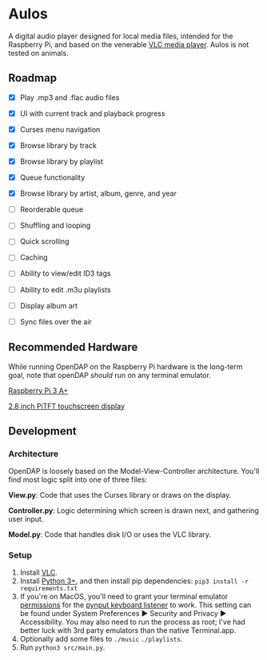 # Aulos
A digital audio player designed for local media files, intended for the Raspberry Pi, and based on the venerable [VLC media player](https://en.wikipedia.org/wiki/VLC_media_player). Aulos is not tested on animals.

## Roadmap
- [x] Play .mp3 and .flac audio files

- [x] UI with current track and playback progress

- [x] Curses menu navigation

- [x] Browse library by track

- [x] Browse library by playlist

- [x] Queue functionality

- [x] Browse library by artist, album, genre, and year

- [ ] Reorderable queue

- [ ] Shuffling and looping

- [ ] Quick scrolling

- [ ] Caching

- [ ] Ability to view/edit ID3 tags

- [ ] Ability to edit .m3u playlists

- [ ] Display album art

- [ ] Sync files over the air

## Recommended Hardware
While running OpenDAP on the Raspberry Pi hardware is the long-term goal, note that openDAP *should* run on any terminal emulator.

[Raspberry Pi 3 A+](https://www.adafruit.com/product/4027)

[2.8 inch PiTFT touchscreen display](https://www.adafruit.com/product/1601)

## Development
### Architecture
OpenDAP is loosely based on the Model-View-Controller architecture. You'll find most logic split into one of three files:

**View.py**: Code that uses the Curses library or draws on the display.

**Controller.py**: Logic determining which screen is drawn next, and gathering user input.

**Model.py**: Code that handles disk I/O or uses the VLC library.

### Setup
1. Install [VLC](https://www.videolan.org/vlc/).
1. Install [Python 3+](https://www.python.org/), and then install pip dependencies:
`pip3 install -r requirements.txt`
1. If you're on MacOS, you'll need to grant your terminal emulator [permissions](https://support.apple.com/guide/mac-help/allow-accessibility-apps-to-access-your-mac-mh43185/mac) for the [pynput keyboard listener](https://pynput.readthedocs.io/en/latest/limitations.html#mac-osx) to work. This setting can be found under System Preferences ▶ Security and Privacy ▶ Accessibility. You may also need to run the process as root; I've had better luck with 3rd party emulators than the native Terminal.app.
1. Optionally add some files to `./music` `./playlists`.
1. Run `python3 src/main.py`.
